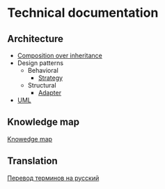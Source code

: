 # Technical documentation

## Architecture

* [Composition over inheritance](architecture/composition%20over%20inheritance.md)
* Design patterns
  * Behavioral
    * [Strategy](architecture/design%20patterns/behavioral/strategy.md)
  * Structural
    * [Adapter](architecture/design%20patterns/structural/adapter.md)
* [UML](architecture/uml.md)

## Knowledge map

[Knowedge map](map.svg)

## Translation

[Перевод терминов на русский](translation.md)
